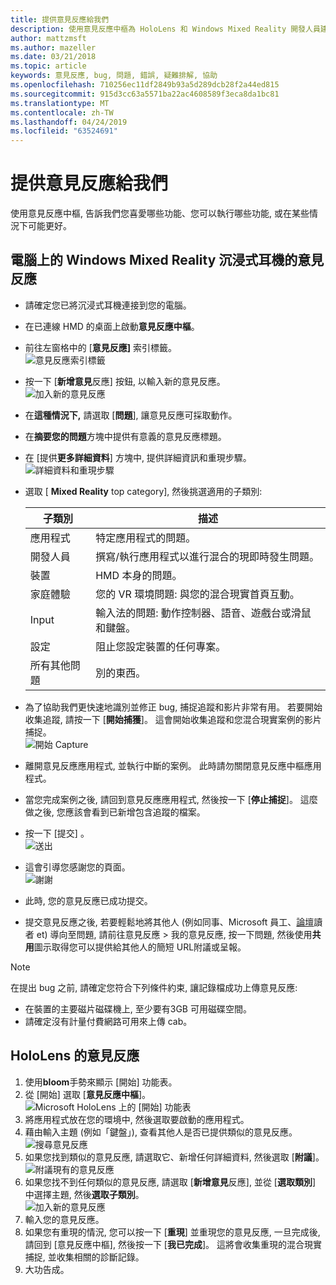 ```yaml
---
title: 提供意見反應給我們
description: 使用意見反應中樞為 HoloLens 和 Windows Mixed Reality 開發人員建立可採取動作的意見反應。
author: mattzmsft
ms.author: mazeller
ms.date: 03/21/2018
ms.topic: article
keywords: 意見反應, bug, 問題, 錯誤, 疑難排解, 協助
ms.openlocfilehash: 710256ec11df2849b93a5d289dcb28f2a44ed815
ms.sourcegitcommit: 915d3cc63a5571ba22ac4608589f3eca8da1bc81
ms.translationtype: MT
ms.contentlocale: zh-TW
ms.lasthandoff: 04/24/2019
ms.locfileid: "63524691"
---
```

# <a name="give-us-feedback"></a>提供意見反應給我們

使用意見反應中樞, 告訴我們您喜愛哪些功能、您可以執行哪些功能, 或在某些情況下可能更好。

## <a name="feedback-for-windows-mixed-reality-immersive-headset-on-pc"></a>電腦上的 Windows Mixed Reality 沉浸式耳機的意見反應

* 請確定您已將沉浸式耳機連接到您的電腦。
* 在已連線 HMD 的桌面上啟動**意見反應中樞**。
* 前往左窗格中的 [**意見反應]** 索引標籤。 <br>
  ![意見反應索引標籤](images/feedback1-600px.png)
* 按一下 [**新增意見**反應] 按鈕, 以輸入新的意見反應。<br>
  ![加入新的意見反應](images/feedback2-600px.png)
* 在**這種情況下,** 請選取 [**問題**], 讓意見反應可採取動作。
* 在**摘要您的問題**方塊中提供有意義的意見反應標題。
* 在 [提供**更多詳細資料**] 方塊中, 提供詳細資訊和重現步驟。<br>
  ![詳細資料和重現步驟](images/feedback3-600px.png)
* 選取 [ **Mixed Reality** top category], 然後挑選適用的子類別:

  |  子類別  |  描述 | 
  |----------|----------|
  |  應用程式  |  特定應用程式的問題。 | 
  |  開發人員  |  撰寫/執行應用程式以進行混合的現即時發生問題。 | 
  |  裝置  |  HMD 本身的問題。 | 
  |  家庭體驗  |  您的 VR 環境問題: 與您的混合現實首頁互動。 | 
  |  Input  |  輸入法的問題: 動作控制器、語音、遊戲台或滑鼠和鍵盤。 | 
  |  設定  |  阻止您設定裝置的任何專案。 | 
  |  所有其他問題  |  別的東西。 |
  
* 為了協助我們更快速地識別並修正 bug, 捕捉追蹤和影片非常有用。 若要開始收集追蹤, 請按一下 [**開始捕獲**]。 這會開始收集追蹤和您混合現實案例的影片捕捉。<br>
  ![開始 Capture](images/feedback4-600px.png)
* 離開意見反應應用程式, 並執行中斷的案例。 此時請勿關閉意見反應中樞應用程式。
* 當您完成案例之後, 請回到意見反應應用程式, 然後按一下 [**停止捕捉**]。 這麼做之後, 您應該會看到已新增包含追蹤的檔案。
* 按一下 [提交] 。<br>
  ![送出](images/feedback5-600px.png)
* 這會引導您感謝您的頁面。<br>
  ![謝謝](images/feedback6-600px.png)
* 此時, 您的意見反應已成功提交。
* 提交意見反應之後, 若要輕鬆地將其他人 (例如同事、Microsoft 員工、[論壇](https://forums.hololens.com/)讀者 et) 導向至問題, 請前往意見反應 > 我的意見反應, 按一下問題, 然後使用**共用**圖示取得您可以提供給其他人的簡短 URL附議或呈報。

>[!NOTE]
>在提出 bug 之前, 請確定您符合下列條件約束, 讓記錄檔成功上傳意見反應:
> - 在裝置的主要磁片磁碟機上, 至少要有3GB 可用磁碟空間。
> - 請確定沒有計量付費網路可用來上傳 cab。

## <a name="feedback-for-hololens"></a>HoloLens 的意見反應

1. 使用**bloom**手勢來顯示 [開始] 功能表。
2. 從 [開始] 選取 [**意見反應中樞**]。<br>
  ![Microsoft HoloLens 上的 [開始] 功能表](images/startmenu.jpg)
3. 將應用程式放在您的環境中, 然後選取要啟動的應用程式。
4. 藉由輸入主題 (例如「鍵盤」), 查看其他人是否已提供類似的意見反應。<br>
  ![搜尋意見反應](images/searchfeedback-500px.jpg)
5. 如果您找到類似的意見反應, 請選取它、新增任何詳細資料, 然後選取 [**附議**]。<br>
  ![附議現有的意見反應](images/upvotefeedback-500px.jpg)
6. 如果您找不到任何類似的意見反應, 請選取 [**新增意見**反應], 並從 [**選取類別**] 中選擇主題, 然後**選取子類別**。<br>
  ![加入新的意見反應](images/addnewfeedback-500px.jpg)
7. 輸入您的意見反應。
8. 如果您有重現的情況, 您可以按一下 [**重現**] 並重現您的意見反應, 一旦完成後, 請回到 [意見反應中樞], 然後按一下 [**我已完成**]。 這將會收集重現的混合現實捕捉, 並收集相關的診斷記錄。
9. 大功告成。

